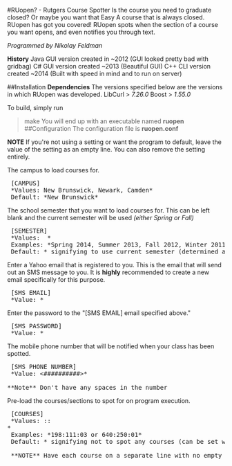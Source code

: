 #RUopen? - Rutgers Course Spotter
Is the course you need to graduate closed? Or maybe you want that Easy A course that is always closed. RUopen has got you covered! RUopen spots when the section of a course you want opens, and even notifies you through text.

*Programmed by Nikolay Feldman*

**History**
Java GUI version created in ~2012 (GUI looked pretty bad with gridbag)
C# GUI version created ~2013 (Beautiful GUI)
C++ CLI version created ~2014 (Built with speed in mind and to run on server)

##Installation
**Dependencies**
The versions specified below are the versions in which RUopen was developed.
LibCurl  > *7.26.0*
Boost > *1.55.0*

To build, simply run
> make
You will end up with an executable named **ruopen**
##Configuration
The configuration file is **ruopen.conf**

**NOTE** 
If you're not using a setting or want the program to default, leave the value of the setting as an empty line. You can also remove the setting entirely.

The campus to load courses for.
<pre>
 [CAMPUS] 
 *Values: New Brunswick, Newark, Camden*
 Default: *New Brunswick*
</pre>

The school semester that you want to load courses for. This can be left blank and the current semester will be used *(either Spring or Fall)*
<pre>
 [SEMESTER] 
 *Values: <SEASON> <YEAR>*
 Examples: *Spring 2014, Summer 2013, Fall 2012, Winter 2011, etc...*
 Default: *<EMPTY LINE> signifying to use current semester (determined automatically).*
</pre>

Enter a Yahoo email that is registered to you. This is the email that will send out an SMS message to you. It is **highly** recommended to create a new email specifically for this purpose.
<pre>
 [SMS EMAIL] 
 *Value: <someEmailName@yahoo.com>*
</pre>

Enter the password to the "[SMS EMAIL] email specified above."
<pre>
 [SMS PASSWORD] 
 *Value: <Yahoo email password>*
</pre>
The mobile phone number that will be notified when your class has been spotted.
<pre>
 [SMS PHONE NUMBER]
 *Value: <##########>*

**Note** Don't have any spaces in the number
</pre>

Pre-load the courses/sections to spot for on program execution.
<pre>
 [COURSES] 
 *Values: <DEPARTMENT>:<COURSE>:<SECTION>*
 Examples: *198:111:03 or 640:250:01*
 Default: *<EMPTY LINE> signifying not to spot any courses (can be set within program).*

 **NOTE** Have each course on a separate line with no empty lines inbetween.
</pre>


